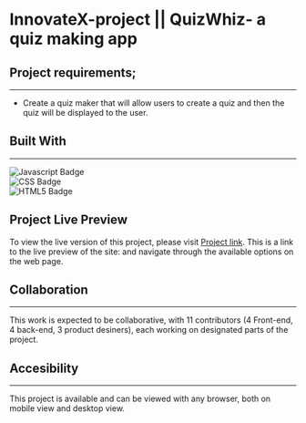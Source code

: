 # InnovateX-project || QuizWhiz- a quiz making app
##  Project requirements;
---

- Create a quiz maker that will allow users to create a quiz and then the quiz will be displayed to the user.

<h2 id = "built"><b>Built With</b></h2>

---
![Javascript Badge](https://img.shields.io/badge/JavaScript-F7DF1E?style=for-the-badge&logo=javascript&logoColor=black) <br>![CSS Badge](https://img.shields.io/badge/CSS3-1572B6?style=for-the-badge&logo=css3&logoColor=white) <br> ![HTML5 Badge](https://img.shields.io/badge/HTML5-E34F26?style=for-the-badge&logo=html5&logoColor=white)<br>

<h2 id = "contribution"><b>Project Live Preview</b></h2>

To view the live version of this project, please visit [Project link](https://kamsi-n.github.io/InnovateX-project/). This is a link to the live preview of the site:  and navigate through the available options on the web page.

## Collaboration
---

This work is expected to be collaborative, with 11 contributors (4 Front-end, 4 back-end, 3 product desiners), each working on designated parts of the project.
## Accesibility
---

 This project is available and can be viewed with any browser, both on mobile view and desktop view.
